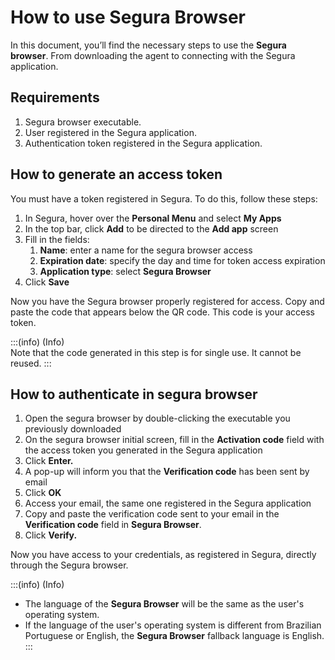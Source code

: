 # How to use Segura Browser

In this document, you’ll find the necessary steps to use the **Segura browser**. From downloading the agent to connecting with the Segura application.

## Requirements

1. Segura browser executable.
2. User registered in the Segura application.  
3. Authentication token registered in the Segura application.

## How to generate an access token

You must have a token registered in Segura. To do this, follow these steps:

1. In Segura, hover over the **Personal Menu** and select **My Apps**  
2. In the top bar, click **Add** to be directed to the **Add app** screen  
3. Fill in the fields:
   1. **Name**: enter a name for the segura browser access  
   2. **Expiration date**: specify the day and time for token access expiration  
   3. **Application type**: select **Segura Browser**  
4. Click **Save**

Now you have the Segura browser properly registered for access. Copy and paste the code that appears below the QR code. This code is your access token.

:::(info) (Info)  
Note that the code generated in this step is for single use. It cannot be reused.
:::

## How to authenticate in segura browser

1. Open the segura browser by double-clicking the executable you previously downloaded  
2. On the segura browser initial screen, fill in the **Activation code** field with the access token you generated in the Segura application  
3. Click **Enter.**  
4. A pop-up will inform you that the **Verification code** has been sent by email  
5. Click **OK**  
6. Access your email, the same one registered in the Segura application  
7. Copy and paste the verification code sent to your email in the **Verification code** field in **Segura Browser**.
8. Click **Verify.**

Now you have access to your credentials, as registered in Segura, directly through the Segura browser.

:::(info) (Info)
- The language of the **Segura Browser** will be the same as the user's operating system.
- If the language of the user's operating system is different from Brazilian Portuguese or English, the **Segura Browser** fallback language is English.
:::